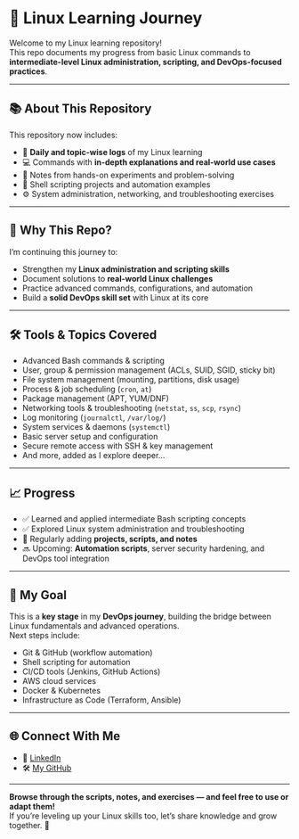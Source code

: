 # 🐧 Linux Learning Journey

Welcome to my Linux learning repository!  
This repo documents my progress from basic Linux commands to **intermediate-level Linux administration, scripting, and DevOps-focused practices**.

---

## 📚 About This Repository

This repository now includes:

- 📅 **Daily and topic-wise logs** of my Linux learning  
- 💻 Commands with **in-depth explanations and real-world use cases**  
- 🧠 Notes from hands-on experiments and problem-solving  
- 🐚 Shell scripting projects and automation examples  
- ⚙️ System administration, networking, and troubleshooting exercises

---

## 🚀 Why This Repo?

I’m continuing this journey to:

- Strengthen my **Linux administration and scripting skills**
- Document solutions to **real-world Linux challenges**
- Practice advanced commands, configurations, and automation
- Build a **solid DevOps skill set** with Linux at its core

---

## 🛠️ Tools & Topics Covered

- Advanced Bash commands & scripting
- User, group & permission management (ACLs, SUID, SGID, sticky bit)
- File system management (mounting, partitions, disk usage)
- Process & job scheduling (`cron`, `at`)
- Package management (APT, YUM/DNF)
- Networking tools & troubleshooting (`netstat`, `ss`, `scp`, `rsync`)
- Log monitoring (`journalctl`, `/var/log/`)
- System services & daemons (`systemctl`)
- Basic server setup and configuration
- Secure remote access with SSH & key management
- And more, added as I explore deeper...

---

## 📈 Progress

- ✅ Learned and applied intermediate Bash scripting concepts  
- ✅ Explored Linux system administration and troubleshooting  
- 🔄 Regularly adding **projects, scripts, and notes**  
- 🔜 Upcoming: **Automation scripts**, server security hardening, and DevOps tool integration

---

## 📌 My Goal

This is a **key stage** in my **DevOps journey**, building the bridge between Linux fundamentals and advanced operations.  
Next steps include:

- Git & GitHub (workflow automation)
- Shell scripting for automation
- CI/CD tools (Jenkins, GitHub Actions)
- AWS cloud services
- Docker & Kubernetes
- Infrastructure as Code (Terraform, Ansible)

---

## 🌐 Connect With Me

- 🔗 [LinkedIn](https://www.linkedin.com/in/mayanktamta)
- 🛠️ [My GitHub](https://github.com/TamtaMayank)

---

**Browse through the scripts, notes, and exercises — and feel free to use or adapt them!**  
If you’re leveling up your Linux skills too, let’s share knowledge and grow together. 🚀
